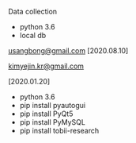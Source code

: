 Data collection

- python 3.6
- local db

usangbong@gmail.com
[2020.08.10]

kimyejin.kr@gmail.com

[2020.01.20]
- python 3.6
- pip install pyautogui
- pip install PyQt5
- pip install PyMySQL
- pip install tobii-research
